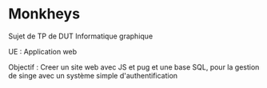 # Monkheys

Sujet de TP de DUT Informatique graphique

UE : Application web

Objectif : Creer un site web avec JS et pug et une base SQL, pour la gestion de singe avec un système simple d'authentification

